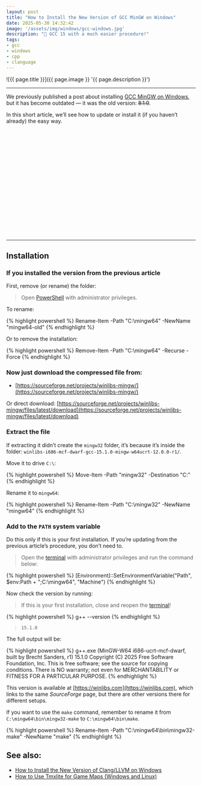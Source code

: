 ```yaml
---
layout: post
title: "How to Install the New Version of GCC MinGW on Windows"
date: 2025-05-30 14:32:42
image: '/assets/img/windows/gcc-windows.jpg'
description: "🦬 GCC 15 with a much easier procedure!"
tags:
- gcc
- windows
- cpp
- clanguage
---
```


![{{ page.title }}]({{ page.image }} '{{ page.description }}')

---

We previously published a post about installing [GCC MinGW on Windows](https://terminalroot.com/how-to-install-gcc-gpp-mingw-on-windows/), but it has become outdated — it was the old version: ~~8.1.0~~.

In this short article, we’ll see how to update or install it (if you haven’t already) the easy way.


<!-- SQUARE - GAMES ROOT -->
<script async src="//pagead2.googlesyndication.com/pagead/js/adsbygoogle.js"></script>
<ins class="adsbygoogle"
style="display:inline-block;width:336px;height:280px"
data-ad-client="ca-pub-2838251107855362"
data-ad-slot="5351066970"></ins>
<script>
(adsbygoogle = window.adsbygoogle || []).push({});
</script>

---

## Installation

### If you installed the version from the previous article

First, remove (or rename) the folder:

> Open [PowerShell](https://terminalroot.com/tags#powershell) with administrator privileges.

To rename:

{% highlight powershell %}
Rename-Item -Path "C:\mingw64" -NewName "mingw64-old"
{% endhighlight %}

Or to remove the installation:

{% highlight powershell %}
Remove-Item -Path "C:\mingw64" -Recurse -Force
{% endhighlight %}

### Now just download the compressed file from:

* [https://sourceforge.net/projects/winlibs-mingw/](https://sourceforge.net/projects/winlibs-mingw/)

Or direct download:
[https://sourceforge.net/projects/winlibs-mingw/files/latest/download](https://sourceforge.net/projects/winlibs-mingw/files/latest/download)

### Extract the file

If extracting it didn’t create the `mingw32` folder, it’s because it’s inside the folder:
`winlibs-i686-mcf-dwarf-gcc-15.1.0-mingw-w64ucrt-12.0.0-r1/`.

Move it to drive `C:\`:

{% highlight powershell %}
Move-Item -Path "mingw32" -Destination "C:\"
{% endhighlight %}

Rename it to `mingw64`:

{% highlight powershell %}
Rename-Item -Path "C:\mingw32" -NewName "mingw64"
{% endhighlight %}

### Add to the `PATH` system variable

Do this only if this is your first installation. If you’re updating from the previous article’s procedure, you don’t need to.

> Open the [terminal](https://terminalroot.com.br/2025/05/personalize-seu-powershell-like-a-pro.html) with administrator privileges and run the command below:

{% highlight powershell %}
[Environment]::SetEnvironmentVariable("Path", $env:Path + ";C:\mingw64", "Machine")
{% endhighlight %}

Now check the version by running:

> If this is your first installation, close and reopen the [terminal](https://terminalroot.com.br/2025/05/personalize-seu-powershell-like-a-pro.html)!

{% highlight powershell %}
g++ --version
{% endhighlight %}

> `15.1.0`

The full output will be:

{% highlight powershell %}
g++.exe (MinGW-W64 i686-ucrt-mcf-dwarf, built by Brecht Sanders, r1) 15.1.0
Copyright (C) 2025 Free Software Foundation, Inc.
This is free software; see the source for copying conditions.  There is NO
warranty; not even for MERCHANTABILITY or FITNESS FOR A PARTICULAR PURPOSE.
{% endhighlight %}

This version is available at [https://winlibs.com](https://winlibs.com), which links to the same *SourceForge* page, but there are other versions there for different setups.

If you want to use the `make` command, remember to rename it from `C:\mingw64\bin\mingw32-make` to `C:\mingw64\bin\make`.

{% highlight powershell %}
Rename-Item -Path "C:\mingw64\bin\mingw32-make" -NewName "make"
{% endhighlight %}

## See also:

* [How to Install the New Version of Clang/LLVM on Windows](https://terminalroot.com/how-to-install-the-new-version-of-clang-llvm-on-windows/)
* [How to Use Tmxlite for Game Maps (Windows and Linux)](https://terminalroot.com/how-to-use-tmxlite-for-game-maps-windows-and-linux/)


